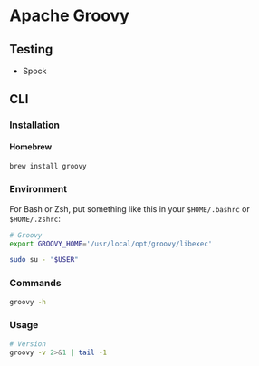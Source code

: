 # Apache Groovy

## Testing

- Spock

## CLI

### Installation

#### Homebrew

```sh
brew install groovy
```

### Environment

For Bash or Zsh, put something like this in your `$HOME/.bashrc` or `$HOME/.zshrc`:

```sh
# Groovy
export GROOVY_HOME='/usr/local/opt/groovy/libexec'
```

```sh
sudo su - "$USER"
```

### Commands

```sh
groovy -h
```

### Usage

```sh
# Version
groovy -v 2>&1 | tail -1
```
